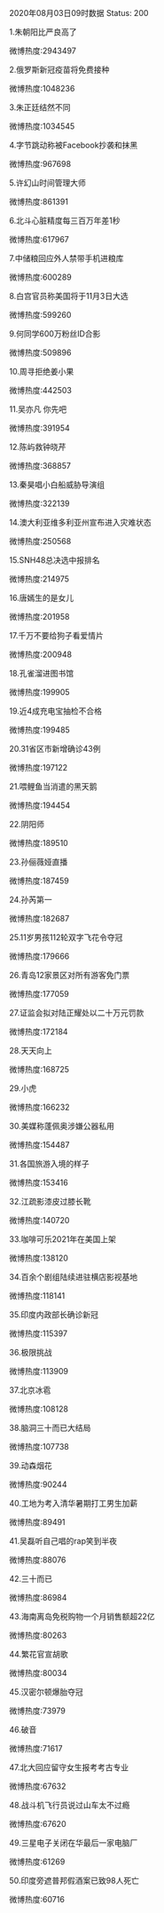 2020年08月03日09时数据
Status: 200

1.朱朝阳比严良高了

微博热度:2943497

2.俄罗斯新冠疫苗将免费接种

微博热度:1048236

3.朱正廷结然不同

微博热度:1034545

4.字节跳动称被Facebook抄袭和抹黑

微博热度:967698

5.许幻山时间管理大师

微博热度:861391

6.北斗心脏精度每三百万年差1秒

微博热度:617967

7.中储粮回应外人禁带手机进粮库

微博热度:600289

8.白宫官员称美国将于11月3日大选

微博热度:599260

9.何同学600万粉丝ID合影

微博热度:509896

10.周寻拒绝姜小果

微博热度:442503

11.吴亦凡 你先吧

微博热度:391954

12.陈屿救钟晓芹

微博热度:368857

13.秦昊唱小白船威胁导演组

微博热度:322139

14.澳大利亚维多利亚州宣布进入灾难状态

微博热度:250568

15.SNH48总决选中报排名

微博热度:214975

16.唐嫣生的是女儿

微博热度:201958

17.千万不要给狗子看爱情片

微博热度:200948

18.孔雀溜进图书馆

微博热度:199905

19.近4成充电宝抽检不合格

微博热度:199485

20.31省区市新增确诊43例

微博热度:197122

21.喂鲤鱼当消遣的黑天鹅

微博热度:194454

22.阴阳师

微博热度:189510

23.孙俪薇娅直播

微博热度:187459

24.孙芮第一

微博热度:182687

25.11岁男孩112轮双字飞花令夺冠

微博热度:179666

26.青岛12家景区对所有游客免门票

微博热度:177059

27.证监会拟对陆正耀处以二十万元罚款

微博热度:172184

28.天天向上

微博热度:168725

29.小虎

微博热度:166232

30.美媒称蓬佩奥涉嫌公器私用

微博热度:154487

31.各国旅游入境的样子

微博热度:153416

32.江疏影漆皮过膝长靴

微博热度:140720

33.咖啡可乐2021年在美国上架

微博热度:138120

34.百余个剧组陆续进驻横店影视基地

微博热度:118141

35.印度内政部长确诊新冠

微博热度:115397

36.极限挑战

微博热度:113909

37.北京冰雹

微博热度:108128

38.脑洞三十而已大结局

微博热度:107738

39.动森烟花

微博热度:90244

40.工地为考入清华暑期打工男生加薪

微博热度:89491

41.吴磊听自己唱的rap笑到半夜

微博热度:88076

42.三十而已

微博热度:86984

43.海南离岛免税购物一个月销售额超22亿

微博热度:80263

44.繁花官宣胡歌

微博热度:80034

45.汉密尔顿爆胎夺冠

微博热度:73979

46.破音

微博热度:71617

47.北大回应留守女生报考考古专业

微博热度:67632

48.战斗机飞行员说过山车太不过瘾

微博热度:67620

49.三星电子关闭在华最后一家电脑厂

微博热度:61269

50.印度旁遮普邦假酒案已致98人死亡

微博热度:60716

